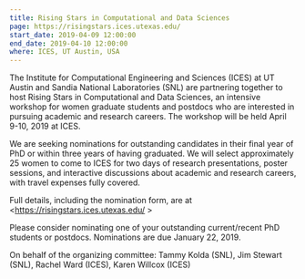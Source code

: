 ```yaml
---
title: Rising Stars in Computational and Data Sciences
page: https://risingstars.ices.utexas.edu/  
start_date: 2019-04-09 12:00:00
end_date: 2019-04-10 12:00:00
where: ICES, UT Austin, USA
---
```



The Institute for Computational Engineering and Sciences (ICES) at UT Austin and Sandia National Laboratories (SNL) are partnering together to host Rising Stars in Computational and Data Sciences, an intensive workshop for women graduate students and postdocs who are interested in pursuing academic and research careers. The workshop will be held April 9-10, 2019 at ICES.

We are seeking nominations for outstanding candidates in their final year of PhD or within three years of having graduated. We will select approximately 25 women to come to ICES for two days of research presentations, poster sessions, and interactive discussions about academic and research careers, with travel expenses fully covered. 

Full details, including the nomination form, are at
<https://risingstars.ices.utexas.edu/ >

Please consider nominating one of your outstanding current/recent PhD students or postdocs. Nominations are due January 22, 2019.

On behalf of the organizing committee: Tammy Kolda (SNL), Jim Stewart (SNL), Rachel Ward (ICES), Karen Willcox (ICES)